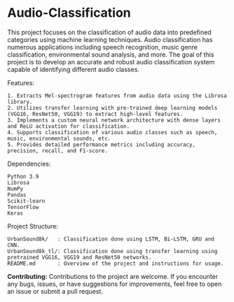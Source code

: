 # Audio-Classification

This project focuses on the classification of audio data into predefined categories using machine learning techniques. Audio classification has numerous applications including speech recognition, music genre classification, environmental sound analysis, and more. The goal of this project is to develop an accurate and robust audio classification system capable of identifying different audio classes.

Features:

    1. Extracts Mel-spectrogram features from audio data using the Librosa library.
    2. Utilizes transfer learning with pre-trained deep learning models (VGG16, ResNet50, VGG19) to extract high-level features.
    3. Implements a custom neural network architecture with dense layers and ReLU activation for classification.
    4. Supports classification of various audio classes such as speech, music, environmental sounds, etc.
    5. Provides detailed performance metrics including accuracy, precision, recall, and F1-score.

Dependencies:

    Python 3.9
    Librosa
    NumPy
    Pandas
    Scikit-learn
    TensorFlow
    Keras
Project Structure:

    UrbanSound8k/   : Classification done using LSTM, Bi-LSTM, GRU and CNN.
    UrbanSound8k_tl/: Classification done using transfer learning using pretrained VGG16, VGG19 and ResNet50 networks.
    README.md       : Overview of the project and instructions for usage.

**Contributing:**
Contributions to the project are welcome. If you encounter any bugs, issues, or have suggestions for improvements, feel free to open an issue or submit a pull request.
